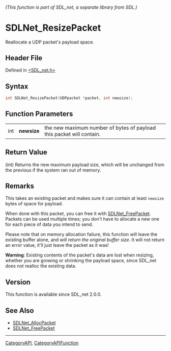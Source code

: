 ###### (This function is part of SDL_net, a separate library from SDL.)
# SDLNet_ResizePacket

Reallocate a UDP packet's payload space.

## Header File

Defined in [<SDL_net.h>](https://github.com/libsdl-org/SDL_net/blob/SDL2/include/SDL_net.h)

## Syntax

```c
int SDLNet_ResizePacket(UDPpacket *packet, int newsize);
```

## Function Parameters

|     |             |                                                                      |
| --- | ----------- | -------------------------------------------------------------------- |
| int | **newsize** | the new maximum number of bytes of payload this packet will contain. |

## Return Value

(int) Returns the new maximum payload size, which will be unchanged from
the previous if the system ran out of memory.

## Remarks

This takes an existing packet and makes sure it can contain at least
`newsize` bytes of space for payload.

When done with this packet, you can free it with
[SDLNet_FreePacket](SDLNet_FreePacket). Packets can be used multiple times;
you don't have to allocate a new one for each piece of data you intend to
send.

Please note that on memory allocation failure, this function will leave the
existing buffer alone, and _will return the original buffer size_. It will
not return an error value, it'll just leave the packet as it was!

**Warning**: Existing contents of the packet's data are lost when resizing,
whether you are growing or shrinking the payload space, since SDL_net does
not realloc the existing data.

## Version

This function is available since SDL_net 2.0.0.

## See Also

- [SDLNet_AllocPacket](SDLNet_AllocPacket)
- [SDLNet_FreePacket](SDLNet_FreePacket)

----
[CategoryAPI](CategoryAPI), [CategoryAPIFunction](CategoryAPIFunction)

